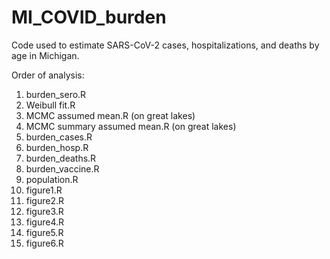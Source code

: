 # MI_COVID_burden
Code used to estimate SARS-CoV-2 cases, hospitalizations, and deaths by age in Michigan. 

Order of analysis:
1. burden_sero.R
2. Weibull fit.R
3. MCMC assumed mean.R (on great lakes)
4. MCMC summary assumed mean.R (on great lakes)
5. burden_cases.R
6. burden_hosp.R
7. burden_deaths.R
8. burden_vaccine.R
9. population.R
10. figure1.R
11. figure2.R
12. figure3.R
13. figure4.R
14. figure5.R
15. figure6.R
